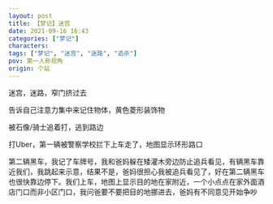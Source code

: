 ```yaml
---
layout: post
title: 【梦记】迷宫
date: 2021-09-16 16:43
categories: ["梦记"]
characters: 
tags: ["梦记", "迷宫", "迷路", "追杀"]
pov: 第一人称视角
origin: 个站
---
```


迷宫，迷路，窄门挤过去

告诉自己注意力集中来记住物体，黄色菱形装饰物

被石像/骑士追着打，逃到路边

打Uber，第一辆被警察学校拦下上车走了，地图显示环形路口

第二辆黑车，我记了车牌号，我和爸妈躲在矮灌木旁边防止追兵看见，有辆黑车靠近我们，我跳起来示意，结果不是，爸妈很担心我被追兵看见了，好在第二辆黑车也很快靠边停下。我们上车，地图上显示目的地在家附近，一个小点点在家外面酒店门口而非小区门口，我问爸要不要把目的地挪进去，爸妈有不同意见开始争吵

